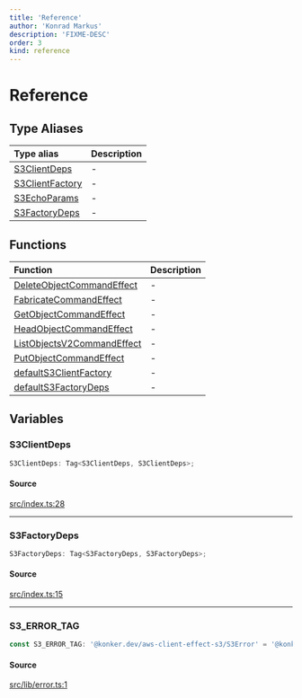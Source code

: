 ```yaml
---
title: 'Reference'
author: 'Konrad Markus'
description: 'FIXME-DESC'
order: 3
kind: reference
---
```


# Reference

## Type Aliases

| Type alias                                                                                         | Description |
| :------------------------------------------------------------------------------------------------- | :---------- |
| [S3ClientDeps](/projects/konkerdev-aws-client-effect-s3/reference/type-aliases/s3clientdeps)       | -           |
| [S3ClientFactory](/projects/konkerdev-aws-client-effect-s3/reference/type-aliases/s3clientfactory) | -           |
| [S3EchoParams](/projects/konkerdev-aws-client-effect-s3/reference/type-aliases/s3echoparams)       | -           |
| [S3FactoryDeps](/projects/konkerdev-aws-client-effect-s3/reference/type-aliases/s3factorydeps)     | -           |

## Functions

| Function                                                                                                              | Description |
| :-------------------------------------------------------------------------------------------------------------------- | :---------- |
| [DeleteObjectCommandEffect](/projects/konkerdev-aws-client-effect-s3/reference/functions/deleteobjectcommandeffect)   | -           |
| [FabricateCommandEffect](/projects/konkerdev-aws-client-effect-s3/reference/functions/fabricatecommandeffect)         | -           |
| [GetObjectCommandEffect](/projects/konkerdev-aws-client-effect-s3/reference/functions/getobjectcommandeffect)         | -           |
| [HeadObjectCommandEffect](/projects/konkerdev-aws-client-effect-s3/reference/functions/headobjectcommandeffect)       | -           |
| [ListObjectsV2CommandEffect](/projects/konkerdev-aws-client-effect-s3/reference/functions/listobjectsv2commandeffect) | -           |
| [PutObjectCommandEffect](/projects/konkerdev-aws-client-effect-s3/reference/functions/putobjectcommandeffect)         | -           |
| [defaultS3ClientFactory](/projects/konkerdev-aws-client-effect-s3/reference/functions/defaults3clientfactory)         | -           |
| [defaultS3FactoryDeps](/projects/konkerdev-aws-client-effect-s3/reference/functions/defaults3factorydeps)             | -           |

## Variables

### S3ClientDeps

```ts
S3ClientDeps: Tag<S3ClientDeps, S3ClientDeps>;
```

#### Source

[src/index.ts:28](https://github.com/konkerdotdev/aws-client-effect-s3/blob/3f8e0eff075dd69bba1d17c99a6862f1e6b4d974/src/index.ts#L28)

---

### S3FactoryDeps

```ts
S3FactoryDeps: Tag<S3FactoryDeps, S3FactoryDeps>;
```

#### Source

[src/index.ts:15](https://github.com/konkerdotdev/aws-client-effect-s3/blob/3f8e0eff075dd69bba1d17c99a6862f1e6b4d974/src/index.ts#L15)

---

### S3_ERROR_TAG

```ts
const S3_ERROR_TAG: '@konker.dev/aws-client-effect-s3/S3Error' = '@konker.dev/aws-client-effect-s3/S3Error';
```

#### Source

[src/lib/error.ts:1](https://github.com/konkerdotdev/aws-client-effect-s3/blob/3f8e0eff075dd69bba1d17c99a6862f1e6b4d974/src/lib/error.ts#L1)
